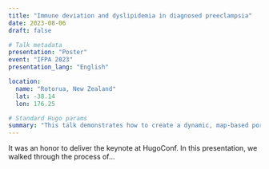 ```yaml
---
title: "Immune deviation and dyslipidemia in diagnosed preeclampsia"
date: 2023-08-06
draft: false

# Talk metadata
presentation: "Poster"
event: "IFPA 2023"
presentation_lang: "English"

location:
  name: "Rotorua, New Zealand"
  lat: -38.14
  lon: 176.25

# Standard Hugo params
summary: "This talk demonstrates how to create a dynamic, map-based portfolio of academic talks and presentations using the Hugo static site generator and PaperMod theme."
---
```


It was an honor to deliver the keynote at HugoConf. In this presentation, we walked through the process of...